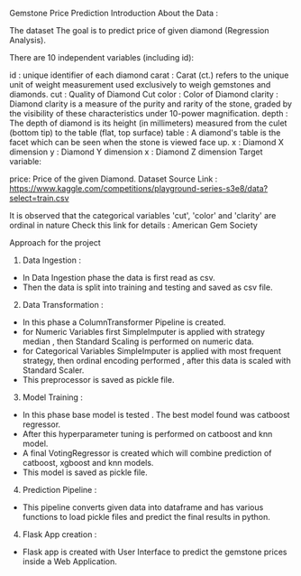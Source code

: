 Gemstone Price Prediction
Introduction About the Data :

The dataset The goal is to predict price of given diamond (Regression Analysis).

There are 10 independent variables (including id):

id : unique identifier of each diamond
carat : Carat (ct.) refers to the unique unit of weight measurement used exclusively to weigh gemstones and diamonds.
cut : Quality of Diamond Cut
color : Color of Diamond
clarity : Diamond clarity is a measure of the purity and rarity of the stone, graded by the visibility of these characteristics under 10-power magnification.
depth : The depth of diamond is its height (in millimeters) measured from the culet (bottom tip) to the table (flat, top surface)
table : A diamond's table is the facet which can be seen when the stone is viewed face up.
x : Diamond X dimension
y : Diamond Y dimension
x : Diamond Z dimension
Target variable:

price: Price of the given Diamond.
Dataset Source Link : https://www.kaggle.com/competitions/playground-series-s3e8/data?select=train.csv

It is observed that the categorical variables 'cut', 'color' and 'clarity' are ordinal in nature
Check this link for details : American Gem Society

Approach for the project
1. Data Ingestion :

- In Data Ingestion phase the data is first read as csv.
- Then the data is split into training and testing and saved as csv file.

2. Data Transformation :

- In this phase a ColumnTransformer Pipeline is created.
- for Numeric Variables first SimpleImputer is applied with strategy median , then Standard Scaling is performed on numeric data.
- for Categorical Variables SimpleImputer is applied with most frequent strategy, then ordinal encoding performed , after this data is scaled with Standard Scaler.
- This preprocessor is saved as pickle file.

3. Model Training :

- In this phase base model is tested . The best model found was catboost regressor.
- After this hyperparameter tuning is performed on catboost and knn model.
- A final VotingRegressor is created which will combine prediction of catboost, xgboost and knn models.
- This model is saved as pickle file.

4. Prediction Pipeline :

- This pipeline converts given data into dataframe and has various functions to load pickle files and predict the final results in python.

4. Flask App creation :

- Flask app is created with User Interface to predict the gemstone prices inside a Web Application.

